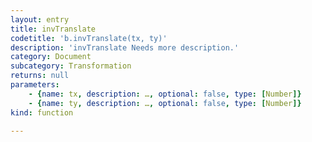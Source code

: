 ```yaml
---
layout: entry
title: invTranslate
codetitle: 'b.invTranslate(tx, ty)'
description: 'invTranslate Needs more description.'
category: Document
subcategory: Transformation
returns: null
parameters:
    - {name: tx, description: …, optional: false, type: [Number]}
    - {name: ty, description: …, optional: false, type: [Number]}
kind: function

---
```

